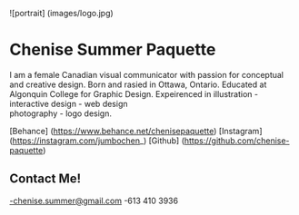![portrait] (images/logo.jpg)

# **Chenise Summer Paquette**

I am a female Canadian visual communicator with passion for conceptual and creative design. Born and rasied in Ottawa, Ontario. Educated at Algonquin College for Graphic Design. Expeirenced in illustration - interactive design - web design  
photography - logo design.


[Behance] (https://www.behance.net/chenisepaquette)
[Instagram] (https://instagram.com/jumbochen_)
[Github] (https://github.com/chenise-paquette)

## Contact Me!

-chenise.summer@gmail.com
-613 410 3936

